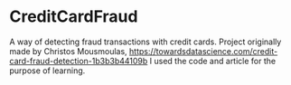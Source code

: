 # CreditCardFraud
 A way of detecting fraud transactions with credit cards.
Project originally made by Christos Mousmoulas, https://towardsdatascience.com/credit-card-fraud-detection-1b3b3b44109b
I used the code and article for the purpose of learning.
